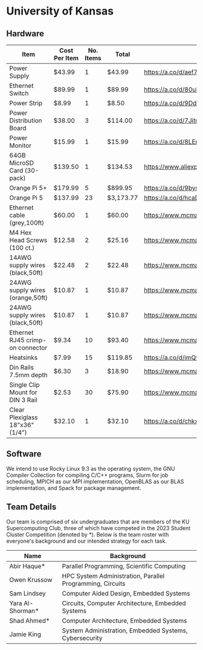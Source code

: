 # University of Kansas

## Hardware
| Item | Cost Per Item | No. Items | Total | Cost Link |
| --- | --- | --- | --- | --- |
| Power Supply | $43.99 | 1 | $43.99 | <https://a.co/d/aef7134> |
| Ethernet Switch | $89.99 | 1 | $89.99 | <https://a.co/d/80uFMTU> |
| Power Strip | $8.99 | 1 | $8.50 | <https://a.co/d/9DdrLzO> |
| Power Distribution Board | $38.00 | 3 | $114.00 | <https://a.co/d/7JitnBU> |
| Power Monitor | $15.99 | 1 | $15.99 | <https://a.co/d/8LErGh1> |
| 64GB MicroSD Card (30-pack) | $139.50 | 1 | $134.53 | <https://www.aliexpress.us/item/2251832790078323.html> |
| Orange Pi 5+ | $179.99 | 5 | $899.95 | <https://a.co/d/9byszpf> |
| Orange Pi 5 | $137.99 | 23 | $3,173.77 | <https://a.co/d/hcaDbo4> |
| Ethernet cable (grey,100ft) | $60.00 | 1 | $60.00 | <https://www.mcmaster.com/8245K31-8245K14/> |
| M4 Hex Head Screws (100 ct.) | $12.58 | 2 | $25.16 | <https://www.mcmaster.com/91239A148/> |
| 14AWG supply wires (black,50ft) | $22.48 | 2 | $22.48 | <https://www.mcmaster.com/8054T17-8054T378/> |
| 24AWG supply wires (orange,50ft) | $10.87 | 1 | $10.87 | <https://www.mcmaster.com/8054T12/> |
| 24AWG supply wires (black,50ft) | $10.87 | 1 | $10.87 | <https://www.mcmaster.com/8054T12/> |
| Ethernet RJ45 crimp-on connector | $9.34 | 10 | $93.40 | <https://www.mcmaster.com/68995K67/> |
| Heatsinks | $7.99 | 15 | $119.85 | <https://a.co/d/imQvaOH> |
| Din Rails 7.5mm depth | $6.30 | 3 | $18.90 | <https://www.mcmaster.com/8961K45/> |
| Single Clip Mount for DIN 3 Rail | $2.53 | 30 | $75.90 | <https://www.mcmaster.com/8961K28/> |
| Clear Plexiglass 18"x36" (1/4") | $32.10 | 1 | $32.10 | <https://a.co/d/chkxqMH> |

## Software
We intend to use Rocky Linux 9.3 as the operating system, the GNU Compiler Collection for compiling C/C++ programs, Slurm for job scheduling, MPICH as our MPI implementation, OpenBLAS as our BLAS implementation, and Spack for package management.

## Team Details
Our team is comprised of six undergraduates that are members of the KU Supercomputing Club, three of which have competed in the 2023 Student Cluster Competition (denoted by \*). Below is the team roster with everyone's background and our intended strategy for each task.

| Name | Background |
| --- | --- |
| Abir Haque* | Parallel Programming, Scientific Computing |
| Owen Krussow | HPC System Administration, Parallel Programming, Circuits |
| Sam Lindsey | Computer Aided Design, Embedded Systems |
| Yara Al-Shorman* | Circuits, Computer Architecture, Embedded Systems |
| Shad Ahmed* | Computer Architecture, Embedded Systems |
| Jamie King | System Administration, Embedded Systems, Cybersecurity |

